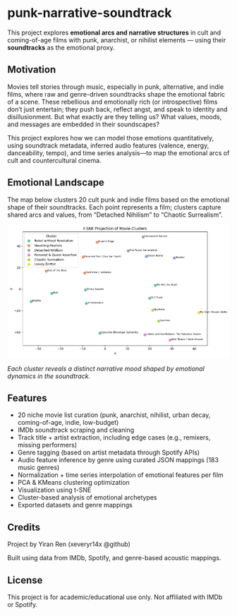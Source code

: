 # punk-narrative-soundtrack
This project explores **emotional arcs and narrative structures** in cult and coming-of-age films with punk, anarchist, or nihilist elements — using their **soundtracks** as the emotional proxy.

## Motivation
Movies tell stories through music, especially in punk, alternative, and indie films, where raw and genre-driven soundtracks shape the emotional fabric of a scene. These rebellious and emotionally rich (or introspective) films don’t just entertain; they push back, reflect angst, and speak to identity and disillusionment. But what exactly are they telling us? What values, moods, and messages are embedded in their soundscapes?

This project explores how we can model those emotions quantitatively, using soundtrack metadata, inferred audio features (valence, energy, danceability, tempo), and time series analysis—to map the emotional arcs of cult and countercultural cinema.

## Emotional Landscape
The map below clusters 20 cult punk and indie films based on the emotional shape of their soundtracks. Each point represents a film; clusters capture shared arcs and values, from “Detached Nihilism” to “Chaotic Surrealism”.

![t-SNE Projection](plots/tsne_projection_clusters.png)

*Each cluster reveals a distinct narrative mood shaped by emotional dynamics in the soundtrack.*



## Features
- 20 niche movie list curation (punk, anarchist, nihilist, urban decay, coming-of-age, indie, low-budget)
- IMDb soundtrack scraping and cleaning
- Track title + artist extraction, including edge cases (e.g., remixers, missing performers)
- Genre tagging (based on artist metadata through Spotify APIs)
- Audio feature inference by genre using curated JSON mappings (183 music genres)
- Normalization + time series interpolation of emotional features per film
- PCA & KMeans clustering optimization
- Visualization using t-SNE 
- Cluster-based analysis of emotional archetypes
- Exported datasets and genre mappings


## Credits
Project by Yiran Ren (xeveryr14x @github)

Built using data from IMDb, Spotify, and genre-based acoustic mappings.

## License
This project is for academic/educational use only. Not affiliated with IMDb or Spotify.
